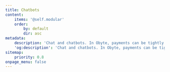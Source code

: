 ```yaml
---
title: Chatbots
content:
    items: '@self.modular'
    order:
        by: default
        dir: asc
metadata:
    description: 'Chat and chatbots. In Obyte, payments can be tightly integrated with communications — through chat.'
    'og:description': 'Chat and chatbots. In Obyte, payments can be tightly integrated with communications — through chat.'
sitemap:
    priority: 0.8
onpage_menu: false
---
```


